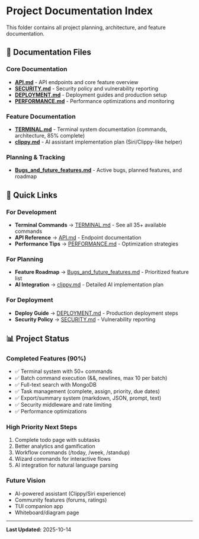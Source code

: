 # Project Documentation Index

This folder contains all project planning, architecture, and feature documentation.

## 📁 Documentation Files

### Core Documentation
- **[API.md](./API.md)** - API endpoints and core feature overview
- **[SECURITY.md](./SECURITY.md)** - Security policy and vulnerability reporting
- **[DEPLOYMENT.md](./DEPLOYMENT.md)** - Deployment guides and production setup
- **[PERFORMANCE.md](./PERFORMANCE.md)** - Performance optimizations and monitoring

### Feature Documentation
- **[TERMINAL.md](./TERMINAL.md)** - Terminal system documentation (commands, architecture, 85% complete)
- **[clippy.md](./clippy.md)** - AI assistant implementation plan (Siri/Clippy-like helper)

### Planning & Tracking
- **[Bugs_and_future_features.md](./Bugs_and_future_features.md)** - Active bugs, planned features, and roadmap

## 🎯 Quick Links

### For Development
- **Terminal Commands** → [TERMINAL.md](./TERMINAL.md) - See all 35+ available commands
- **API Reference** → [API.md](./API.md) - Endpoint documentation
- **Performance Tips** → [PERFORMANCE.md](./PERFORMANCE.md) - Optimization strategies

### For Planning
- **Feature Roadmap** → [Bugs_and_future_features.md](./Bugs_and_future_features.md) - Prioritized feature list
- **AI Integration** → [clippy.md](./clippy.md) - Detailed AI implementation plan

### For Deployment
- **Deploy Guide** → [DEPLOYMENT.md](./DEPLOYMENT.md) - Production deployment steps
- **Security Policy** → [SECURITY.md](./SECURITY.md) - Vulnerability reporting

## 📊 Project Status

### Completed Features (90%)
- ✅ Terminal system with 50+ commands
- ✅ Batch command execution (&&, newlines, max 10 per batch)
- ✅ Full-text search with MongoDB
- ✅ Task management (complete, assign, priority, due dates)
- ✅ Export/summary system (markdown, JSON, prompt, text)
- ✅ Security middleware and rate limiting
- ✅ Performance optimizations

### High Priority Next Steps
1. Complete todo page with subtasks
2. Better analytics and gamification
3. Workflow commands (/today, /week, /standup)
4. Wizard commands for interactive flows
5. AI integration for natural language parsing

### Future Vision
- AI-powered assistant (Clippy/Siri experience)
- Community features (forums, ratings)
- TUI companion app
- Whiteboard/diagram page

---

**Last Updated:** 2025-10-14
